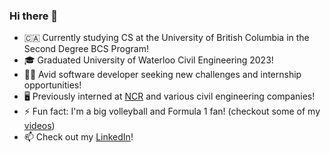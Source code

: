 ### Hi there 👋

<!--
**harrychen0/harrychen0** is a ✨ _special_ ✨ repository because its `README.md` (this file) appears on your GitHub profile.

Here are some ideas to get you started:

- 🔭 I’m currently working on ...
- 🌱 I’m currently learning ...
- 👯 I’m looking to collaborate on ...
- 🤔 I’m looking for help with ...
- 💬 Ask me about ...
- 📫 How to reach me: ...
- 😄 Pronouns: ...
- ⚡ Fun fact: ...
-->
* 🇨🇦 Currently studying CS at the University of British Columbia in the Second Degree BCS Program!
* 🎓 Graduated University of Waterloo Civil Engineering 2023!
* 👨‍💻 Avid software developer seeking new challenges and internship opportunities!
* 🖥 Previously interned at [NCR](https://www.ncr.com/) and various civil engineering companies!
* ⚡ Fun fact: I'm a big volleyball and Formula 1 fan! (checkout some of my [videos](https://www.youtube.com/channel/UCdehN4MMk4gToyqTC-WES-A))
* 📫 Check out my [LinkedIn](https://www.linkedin.com/in/harrychen0/)!
